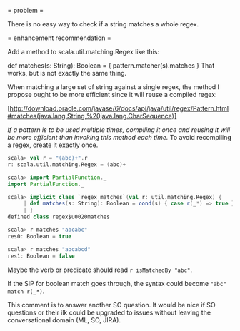= problem =

There is no easy way to check if a string matches a whole regex.

= enhancement recommendation =

Add a method to scala.util.matching.Regex like this:

def matches(s: String): Boolean = {
   pattern.matcher(s).matches
}
That works, but is not exactly the same thing.

When matching a large set of string against a single regex, the method I propose ought to be more efficient since it will reuse a compiled regex:

[http://download.oracle.com/javase/6/docs/api/java/util/regex/Pattern.html#matches(java.lang.String,%20java.lang.CharSequence)]

*If a pattern is to be used multiple times, compiling it once and reusing it will be more efficient than invoking this method each time.* 
To avoid recompiling a regex, create it exactly once.

```scala
scala> val r = "(abc)+".r
r: scala.util.matching.Regex = (abc)+

scala> import PartialFunction._
import PartialFunction._

scala> implicit class `regex matches`(val r: util.matching.Regex) {
     | def matches(s: String): Boolean = cond(s) { case r(_*) => true }
     | }
defined class regex$u0020matches

scala> r matches "abcabc"
res0: Boolean = true

scala> r matches "abcabcd"
res1: Boolean = false
```

Maybe the verb or predicate should read `r isMatchedBy "abc"`.

If the SIP for boolean match goes through, the syntax could become `"abc" match r(_*)`.

This comment is to answer another SO question.  It would be nice if SO questions or their ilk could be upgraded to issues without leaving the conversational domain (ML, SO, JIRA).
